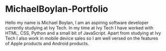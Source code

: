 # MichaelBoylan-Portfolio

Hello my name is Michael Boylan, I am an aspiring software developer currently studying at Ivy Tech.
In my time at Ivy Tech I have worked with HTML, CSS, Python and a small bit of JavaScript.
Apart from studying at Ivy Tech I also work in mobile device sales so I am well versed on the features of Apple products and Android products. 
